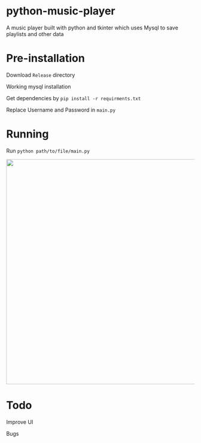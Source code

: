 # python-music-player

A music player built with python and tkinter which uses Mysql to save playlists and other data

# Pre-installation

Download ```Release``` directory

Working mysql installation 

Get dependencies by
```pip install -r requirments.txt```

Replace Username and Password in ```main.py```

# Running

Run ```python path/to/file/main.py```

<img src="https://user-images.githubusercontent.com/39427910/186941052-ec60dc7a-8801-4a50-8370-231c9103f932.png" width="600">

# Todo
Improve UI

Bugs
